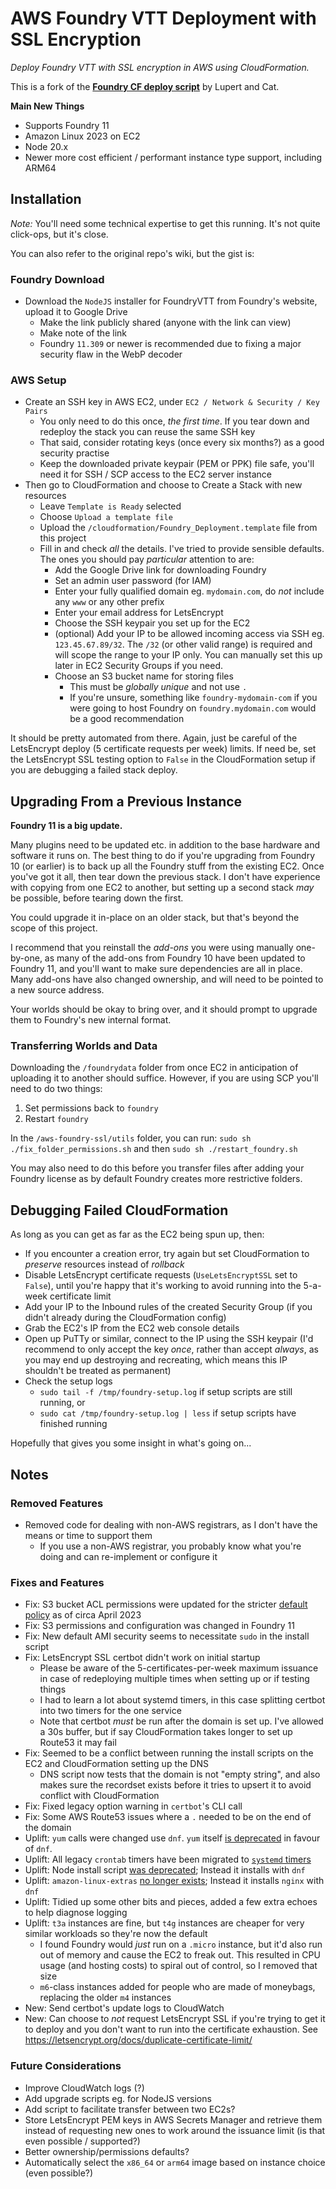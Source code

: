 # AWS Foundry VTT Deployment with SSL Encryption

_Deploy Foundry VTT with SSL encryption in AWS using CloudFormation._

This is a fork of the [**Foundry CF deploy script**](https://github.com/cat-box/aws-foundry-ssl) by Lupert and Cat.

**Main New Things**

- Supports Foundry 11
- Amazon Linux 2023 on EC2
- Node 20.x
- Newer more cost efficient / performant instance type support, including ARM64

## Installation

_Note:_ You'll need some technical expertise to get this running. It's not quite click-ops, but it's close.

You can also refer to the original repo's wiki, but the gist is:

### Foundry Download

- Download the `NodeJS` installer for FoundryVTT from Foundry's website, upload it to Google Drive
  - Make the link publicly shared (anyone with the link can view)
  - Make note of the link
  - Foundry `11.309` or newer is recommended due to fixing a major security flaw in the WebP decoder

### AWS Setup

- Create an SSH key in AWS EC2, under `EC2 / Network & Security / Key Pairs`
  - You only need to do this once, _the first time_. If you tear down and redeploy the stack you can reuse the same SSH key
  - That said, consider rotating keys (once every six months?) as a good security practise
  - Keep the downloaded private keypair (PEM or PPK) file safe, you'll need it for SSH / SCP access to the EC2 server instance
- Then go to CloudFormation and choose to Create a Stack with new resources
  - Leave `Template is Ready` selected
  - Choose `Upload a template file`
  - Upload the `/cloudformation/Foundry_Deployment.template` file from this project
  - Fill in and check _all_ the details. I've tried to provide sensible defaults. The ones you should pay _particular_ attention to are:
    - Add the Google Drive link for downloading Foundry
    - Set an admin user password (for IAM)
    - Enter your fully qualified domain eg. `mydomain.com`, do _not_ include any `www` or any other prefix
    - Enter your email address for LetsEncrypt
    - Choose the SSH keypair you set up for the EC2
    - (optional) Add your IP to be allowed incoming access via SSH eg. `123.45.67.89/32`. The `/32` (or other valid range) is required and will scope the range to your IP only. You can manually set this up later in EC2 Security Groups if you need.
    - Choose an S3 bucket name for storing files
      - This must be _globally unique_ and not use `.`
      - If you're unsure, something like `foundry-mydomain-com` if you were going to host Foundry on `foundry.mydomain.com` would be a good recommendation

It should be pretty automated from there. Again, just be careful of the LetsEncrypt deploy (5 certificate requests per week) limits. If need be, set the LetsEncrypt SSL testing option to `False` in the CloudFormation setup if you are debugging a failed stack deploy.

## Upgrading From a Previous Instance

**Foundry 11 is a big update.**

Many plugins need to be updated etc. in addition to the base hardware and software it runs on. The best thing to do if you're upgrading from Foundry 10 (or earlier) is to back up all the Foundry stuff from the existing EC2. Once you've got it all, then tear down the previous stack. I don't have experience with copying from one EC2 to another, but setting up a second stack _may_ be possible, before tearing down the first.

You could upgrade it in-place on an older stack, but that's beyond the scope of this project.

I recommend that you reinstall the _add-ons_ you were using manually one-by-one, as many of the add-ons from Foundry 10 have been updated to Foundry 11, and you'll want to make sure dependencies are all in place. Many add-ons have also changed ownership, and will need to be pointed to a new source address.

Your worlds should be okay to bring over, and it should prompt to upgrade them to Foundry's new internal format.

### Transferring Worlds and Data

Downloading the `/foundrydata` folder from once EC2 in anticipation of uploading it to another should suffice. However, if you are using SCP you'll need to do two things:

1. Set permissions back to `foundry`
2. Restart `foundry`

In the `/aws-foundry-ssl/utils` folder, you can run:
`sudo sh ./fix_folder_permissions.sh`
and then
`sudo sh ./restart_foundry.sh`

You may also need to do this before you transfer files after adding your Foundry license as by default Foundry creates more restrictive folders.

## Debugging Failed CloudFormation

As long as you can get as far as the EC2 being spun up, then:

- If you encounter a creation error, try again but set CloudFormation to _preserve_ resources instead of _rollback_
- Disable LetsEncrypt certificate requests (`UseLetsEncryptSSL` set to `False`), until you're happy that it's working to avoid running into the 5-a-week certificate limit
- Add your IP to the Inbound rules of the created Security Group (if you didn't already during the CloudFormation config)
- Grab the EC2's IP from the EC2 web console details
- Open up PuTTy or similar, connect to the IP using the SSH keypair (I'd recommend to only accept the key _once_, rather than accept _always_, as you may end up destroying and recreating, which means this IP shouldn't be treated as permanent)
- Check the setup logs
  - `sudo tail -f /tmp/foundry-setup.log` if setup scripts are still running, or
  - `sudo cat /tmp/foundry-setup.log | less` if setup scripts have finished running

Hopefully that gives you some insight in what's going on...

## Notes

### Removed Features

- Removed code for dealing with non-AWS registrars, as I don't have the means or time to support them
  - If you use a non-AWS registrar, you probably know what you're doing and can re-implement or configure it

### Fixes and Features

- Fix: S3 bucket ACL permissions were updated for the stricter [default policy](https://aws.amazon.com/about-aws/whats-new/2022/12/amazon-s3-automatically-enable-block-public-access-disable-access-control-lists-buckets-april-2023/) as of circa April 2023
- Fix: S3 permissions and configuration was changed in Foundry 11
- Fix: New default AMI security seems to necessitate `sudo` in the install script
- Fix: LetsEncrypt SSL certbot didn't work on initial startup
  - Please be aware of the 5-certificates-per-week maximum issuance in case of redeploying multiple times when setting up or if testing things
  - I had to learn a lot about systemd timers, in this case splitting certbot into two timers for the one service
  - Note that certbot _must_ be run after the domain is set up. I've allowed a 30s buffer, but if say CloudFormation takes longer to set up Route53 it may fail
- Fix: Seemed to be a conflict between running the install scripts on the EC2 and CloudFormation setting up the DNS
  - DNS script now tests that the domain is not "empty string", and also makes sure the recordset exists before it tries to upsert it to avoid conflict with CloudFormation
- Fix: Fixed legacy option warning in `certbot`'s CLI call
- Fix: Some AWS Route53 issues where a `.` needed to be on the end of the domain
- Uplift: `yum` calls were changed use `dnf`. `yum` itself [is deprecated](https://github.com/rpm-software-management/yum) in favour of `dnf`.
- Uplift: All legacy `crontab` timers have been migrated to [`systemd` timers](https://wiki.archlinux.org/title/Systemd/Timers)
- Uplift: Node install script [was deprecated](https://github.com/nodesource/distributions); Instead it installs with `dnf`
- Uplift: `amazon-linux-extras` [no longer exists](https://aws.amazon.com/linux/amazon-linux-2023/faqs/); Instead it installs `nginx` with `dnf`
- Uplift: Tidied up some other bits and pieces, added a few extra echoes to help diagnose logging
- Uplift: `t3a` instances are fine, but `t4g` instances are cheaper for very similar workloads so they're now the default
  - I found Foundry would _just_ run on a `.micro` instance, but it'd also run out of memory and cause the EC2 to freak out. This resulted in CPU usage (and hosting costs) to spiral out of control, so I removed that size
  - `m6`-class instances added for people who are made of moneybags, replacing the older `m4` instances
- New: Send certbot's update logs to CloudWatch
- New: Can choose to _not_ request LetsEncrypt SSL if you're trying to get it to deploy and you don't want to run into the certificate exhaustion. See https://letsencrypt.org/docs/duplicate-certificate-limit/

### Future Considerations

- Improve CloudWatch logs (?)
- Add upgrade scripts eg. for NodeJS versions
- Add script to facilitate transfer between two EC2s?
- Store LetsEncrypt PEM keys in AWS Secrets Manager and retrieve them instead of requesting new ones to work around the issuance limit (is that even possible / supported?)
- Better ownership/permissions defaults?
- Automatically select the `x86_64` or `arm64` image based on instance choice (even possible?)
